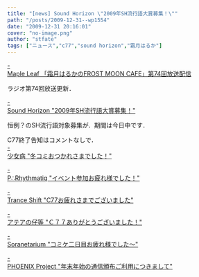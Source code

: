 ```yaml
---
title: "[news] Sound Horizon \"2009年SH流行語大賞募集！\""
path: "/posts/2009-12-31--wp1554"
date: "2009-12-31 20:16:01"
cover: "no-image.png"
author: "stfate"
tags: ["ニュース","c77","sound horizon","霜月はるか"]
---
```


<style type="text/css">
<!--
p {white-space: pre-wrap};
-->
</style>

<a class="topics" href="http://www.timerocket.co.jp/fmc/" target="_blank">- Maple Leaf 「霜月はるかのFROST MOON CAFE」第74回放送配信</a>
<div class="news">ラジオ第74回放送更新．</div>

<a class="topics" href="http://sound-horizon.net/" target="_blank">- Sound Horizon "2009年SH流行語大賞募集！"</a>
<div class="news">恒例？のSH流行語対象募集が．期間は今日中です．</div>

C77終了告知はコメントなしで．
<a class="topics" href="http://www.girldisease.com/" target="_blank">- 少女病 "冬コミおつかれさまでした！"</a>

<a class="topics" href="http://prq.blog44.fc2.com/" target="_blank">- P∴Rhythmatiq "イベント参加お疲れ様でした！"</a>

<a class="topics" href="http://www.levolution.info/" target="_blank">- Trance Shift "C77お疲れさまでございました"</a>

<a class="topics" href="http://atea.main.jp/" target="_blank">- アテアの仔等 "Ｃ７７ありがとうございました！"</a>

<a class="topics" href="http://soranetarium.jugem.jp/" target="_blank">- Soranetarium "コミケ二日目お疲れ様でした～"</a>

<a class="topics" href="http://www.p-pr.info/" target="_blank">- PHOENIX Project "年末年始の通信頒布ご利用につきまして"</a>